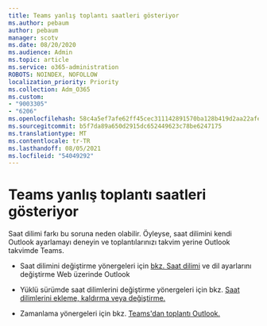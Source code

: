```yaml
---
title: Teams yanlış toplantı saatleri gösteriyor
ms.author: pebaum
author: pebaum
manager: scotv
ms.date: 08/20/2020
ms.audience: Admin
ms.topic: article
ms.service: o365-administration
ROBOTS: NOINDEX, NOFOLLOW
localization_priority: Priority
ms.collection: Adm_O365
ms.custom:
- "9003305"
- "6206"
ms.openlocfilehash: 58c4a5ef7afe62ff45cec311142891570ba128b419d2aa22afea57d4bac8fbe4
ms.sourcegitcommit: b5f7da89a650d2915dc652449623c78be6247175
ms.translationtype: MT
ms.contentlocale: tr-TR
ms.lasthandoff: 08/05/2021
ms.locfileid: "54049292"
---
```

# <a name="teams-calendar-shows-incorrect-meeting-times"></a>Teams yanlış toplantı saatleri gösteriyor

Saat dilimi farkı bu soruna neden olabilir. Öyleyse, saat dilimini kendi Outlook ayarlamayı deneyin ve toplantılarınızı takvim yerine Outlook takvimde Teams.

- Saat dilimini değiştirme yönergeleri için [bkz. Saat dilimi](https://support.microsoft.com/office/change-the-time-zone-and-language-settings-in-outlook-on-the-web-65239869-12e7-4a9d-bca1-76b0ad7ce273) ve dil ayarlarını değiştirme Web üzerinde Outlook 

- Yüklü sürümde saat dilimlerini değiştirme yönergeleri için bkz. [Saat dilimlerini ekleme, kaldırma veya değiştirme.](https://support.microsoft.com/office/add-remove-or-change-time-zones-5ab3e10e-5a6c-46af-ab48-156fedf70c04)
- Zamanlama yönergeleri için bkz. [Teams'dan toplantı Outlook.](https://support.microsoft.com/office/schedule-a-teams-meeting-from-outlook-883cc15c-580f-441a-92ea-0992c00a9b0f)